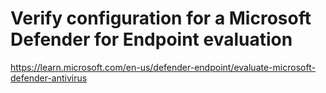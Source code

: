 # Verify configuration for a Microsoft Defender for Endpoint evaluation

https://learn.microsoft.com/en-us/defender-endpoint/evaluate-microsoft-defender-antivirus
